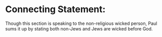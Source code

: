 # Connecting Statement:

Though this section is speaking to the non-religious wicked person, Paul sums it up by stating both non-Jews and Jews are wicked before God.